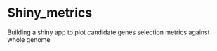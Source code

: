 # Shiny_metrics
Building a shiny app to plot candidate genes selection metrics against whole genome



